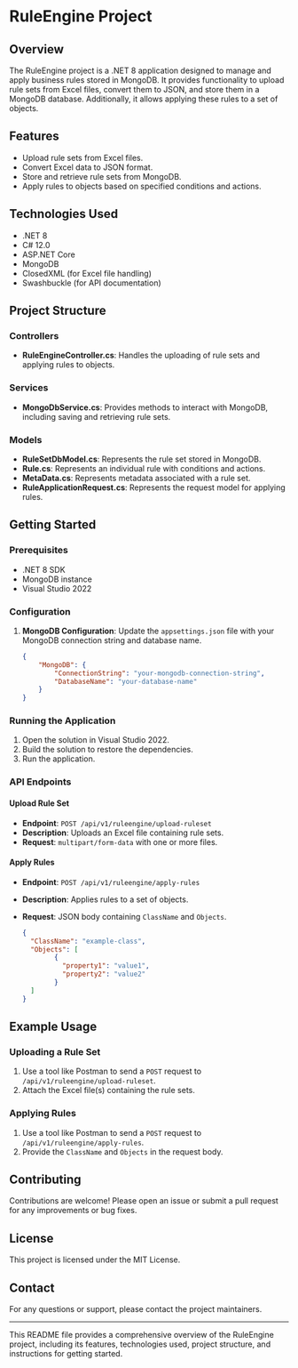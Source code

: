 # RuleEngine Project

## Overview

The RuleEngine project is a .NET 8 application designed to manage and apply business rules stored in MongoDB. It provides functionality to upload rule sets from Excel files, convert them to JSON, and store them in a MongoDB database. Additionally, it allows applying these rules to a set of objects.

## Features

- Upload rule sets from Excel files.
- Convert Excel data to JSON format.
- Store and retrieve rule sets from MongoDB.
- Apply rules to objects based on specified conditions and actions.

## Technologies Used

- .NET 8
- C# 12.0
- ASP.NET Core
- MongoDB
- ClosedXML (for Excel file handling)
- Swashbuckle (for API documentation)

## Project Structure

### Controllers

- **RuleEngineController.cs**: Handles the uploading of rule sets and applying rules to objects.

### Services

- **MongoDbService.cs**: Provides methods to interact with MongoDB, including saving and retrieving rule sets.

### Models

- **RuleSetDbModel.cs**: Represents the rule set stored in MongoDB.
- **Rule.cs**: Represents an individual rule with conditions and actions.
- **MetaData.cs**: Represents metadata associated with a rule set.
- **RuleApplicationRequest.cs**: Represents the request model for applying rules.

## Getting Started

### Prerequisites

- .NET 8 SDK
- MongoDB instance
- Visual Studio 2022

### Configuration

1. **MongoDB Configuration**: Update the `appsettings.json` file with your MongoDB connection string and database name.

    ```json
    {
        "MongoDB": {
            "ConnectionString": "your-mongodb-connection-string",
            "DatabaseName": "your-database-name"
        }
    }
    ```

    
### Running the Application

1. Open the solution in Visual Studio 2022.
2. Build the solution to restore the dependencies.
3. Run the application.

### API Endpoints

#### Upload Rule Set

- **Endpoint**: `POST /api/v1/ruleengine/upload-ruleset`
- **Description**: Uploads an Excel file containing rule sets.
- **Request**: `multipart/form-data` with one or more files.

#### Apply Rules

- **Endpoint**: `POST /api/v1/ruleengine/apply-rules`
- **Description**: Applies rules to a set of objects.
- **Request**: JSON body containing `ClassName` and `Objects`.

    ```json
    {
      "ClassName": "example-class",
      "Objects": [
            {
              "property1": "value1",
              "property2": "value2"
            }
      ]
    }
    ```

    
## Example Usage

### Uploading a Rule Set

1. Use a tool like Postman to send a `POST` request to `/api/v1/ruleengine/upload-ruleset`.
2. Attach the Excel file(s) containing the rule sets.

### Applying Rules

1. Use a tool like Postman to send a `POST` request to `/api/v1/ruleengine/apply-rules`.
2. Provide the `ClassName` and `Objects` in the request body.

## Contributing

Contributions are welcome! Please open an issue or submit a pull request for any improvements or bug fixes.

## License

This project is licensed under the MIT License.

## Contact

For any questions or support, please contact the project maintainers.

---

This README file provides a comprehensive overview of the RuleEngine project, including its features, technologies used, project structure, and instructions for getting started.
